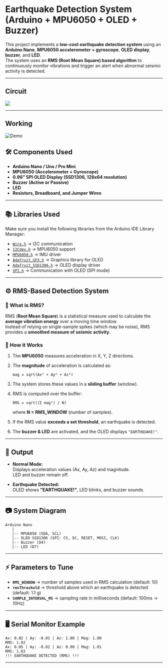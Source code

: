 # Earthquake Detection System (Arduino + MPU6050 + OLED + Buzzer)

This project implements a **low-cost earthquake detection system** using an **Arduino Nano**, **MPU6050 accelerometer + gyroscope**, **OLED display**, **buzzer**, and **LED**.  
The system uses an **RMS (Root Mean Square) based algorithm** to continuously monitor vibrations and trigger an alert when abnormal seismic activity is detected.  

---
## Circuit
<img src="https://i.postimg.cc/wMWjjH6J/temp-Image-JQD5f-N.avif">

---

## Working

![Demo](working.gif)


## 🛠️ Components Used
- **Arduino Nano / Uno / Pro Mini**  
- **MPU6050 (Accelerometer + Gyroscope)**  
- **0.96\" SPI OLED Display (SSD1306, 128x64 resolution)**  
- **Buzzer (Active or Passive)**  
- **LED**  
- **Resistors, Breadboard, and Jumper Wires**  

---

## 📚 Libraries Used
Make sure you install the following libraries from the Arduino IDE Library Manager:
- [`Wire.h`](https://www.arduino.cc/en/reference/wire) → I2C communication  
- [`I2Cdev.h`](https://github.com/jrowberg/i2cdevlib) → MPU6050 support  
- [`MPU6050.h`](https://github.com/jrowberg/i2cdevlib) → IMU driver  
- [`Adafruit_GFX.h`](https://github.com/adafruit/Adafruit-GFX-Library) → Graphics library for OLED  
- [`Adafruit_SSD1306.h`](https://github.com/adafruit/Adafruit_SSD1306) → OLED display driver  
- [`SPI.h`](https://www.arduino.cc/en/reference/SPI) → Communication with OLED (SPI mode)  

---

## ⚙️ RMS-Based Detection System

### 🔹 What is RMS?
RMS (**Root Mean Square**) is a statistical measure used to calculate the **average vibration energy** over a moving time window.  
Instead of relying on single-sample spikes (which may be noise), RMS provides a **smoothed measure of seismic activity**.

### 🔹 How it Works
1. The **MPU6050** measures acceleration in X, Y, Z directions.  
2. The **magnitude** of acceleration is calculated as:  

   ```
   mag = sqrt(Ax² + Ay² + Az²)
   ```

3. The system stores these values in a **sliding buffer** (window).  
4. RMS is computed over the buffer:  

   ```
   RMS = sqrt((Σ mag²) / N)
   ```

   where **N = RMS_WINDOW** (number of samples).  

5. If the RMS value **exceeds a set threshold**, an earthquake is detected.  
6. The **buzzer & LED** are activated, and the OLED displays `"EARTHQUAKE!"`.

---

## 🚨 Output
- **Normal Mode:**  
  Displays acceleration values (Ax, Ay, Az) and magnitude.  
  LED and buzzer remain off.  

- **Earthquake Detected:**  
  OLED shows **"EARTHQUAKE!"**, LED blinks, and buzzer sounds.  

---

## 📷 System Diagram
```
Arduino Nano
   |
   |-- MPU6050 (SDA, SCL)
   |-- OLED SSD1306 (SPI: CS, DC, RESET, MOSI, CLK)
   |-- Buzzer (D4)
   |-- LED (D7)
```

---

## ⚡ Parameters to Tune
- **`RMS_WINDOW`** → number of samples used in RMS calculation (default: 10)  
- **`rmsThreshold`** → threshold above which an earthquake is detected (default: 1.1 g)  
- **`SAMPLE_INTERVAL_MS`** → sampling rate in milliseconds (default: 100ms → 10Hz)  

---

## 🖥️ Serial Monitor Example
```
Ax: 0.02 | Ay: -0.01 | Az: 1.00 | Mag: 1.00
RMS: 1.02
Ax: 0.05 | Ay: -0.02 | Az: 0.98 | Mag: 1.01
RMS: 1.03
!!! EARTHQUAKE DETECTED (RMS) !!!
```

---


